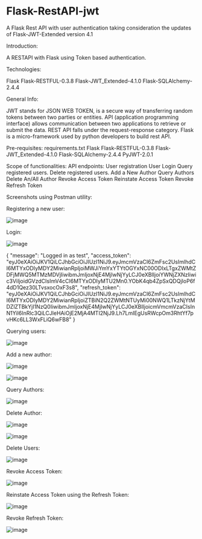 # Flask-RestAPI-jwt
A Flask Rest API with user authentication taking consideration the updates of Flask-JWT-Extended version 4.1

Introduction:

A RESTAPI with Flask using Token based authentication.

Technologies:

Flask
Flask-RESTFUL-0.3.8 
Flask-JWT_Extended-4.1.0
Flask-SQLAlchemy-2.4.4

General Info:

JWT stands for JSON WEB TOKEN, is a secure way of transferring random tokens between two parties or entities.
API (application programming interface) allows communication between two applications to retrieve or submit the data.
REST API falls under the request-response category.
Flask is a micro-framework used by python developers to build rest API.

Pre-requisites: 
 requirements.txt
  Flask
  Flask-RESTFUL-0.3.8 
  Flask-JWT_Extended-4.1.0
  Flask-SQLAlchemy-2.4.4
  PyJWT-2.0.1
  
Scope of functionalities:
    API endpoints:
      User registration
      User Login
      Query registered users.
      Delete registered users.
      Add a New Author
      Query Authors
      Delete An/All Author
      Revoke Access Token
      Reinstate Access Token
      Revoke Refresh Token

Screenshots using Postman utility:

Registering a new user:

![image](https://user-images.githubusercontent.com/74184047/114380940-47adc380-9b93-11eb-87e2-4951cd7e1a04.png)

Login:

![image](https://user-images.githubusercontent.com/74184047/114380996-53998580-9b93-11eb-8fb6-d94359abb92d.png)

  {
    "message": "Logged in as test",
    "access_token":  "eyJ0eXAiOiJKV1QiLCJhbGciOiJIUzI1NiJ9.eyJmcmVzaCI6ZmFsc2UsImlhdCI6MTYxODIyMDY2MiwianRpIjoiMWJiYmYxYTYtOGYxNC00ODIxLTgxZWMtZDFjMWQ5MTMzMDVjIiwibmJmIjoxNjE4MjIwNjYyLCJ0eXBlIjoiYWNjZXNzIiwic3ViIjoidGVzdCIsImV4cCI6MTYxODIyMTU2Mn0.YObK4qb4ZpSxQDQjIoP6f4dD1Qez30LTvsxocOxF3s8",
    "refresh_token": "eyJ0eXAiOiJKV1QiLCJhbGciOiJIUzI1NiJ9.eyJmcmVzaCI6ZmFsc2UsImlhdCI6MTYxODIyMDY2MiwianRpIjoiZTBiN2Q2ZWMtNTUyMi00NWQ1LTkzNjYtMDZlZTBkYjI1NzQ0IiwibmJmIjoxNjE4MjIwNjYyLCJ0eXBlIjoicmVmcmVzaCIsInN1YiI6InRlc3QiLCJleHAiOjE2MjA4MTI2NjJ9.Lh7LmIEgUsRWcpOm3RhtYf7pvHKc6LL3WxFLiQ6wFB8"
  }
  
Querying users:

![image](https://user-images.githubusercontent.com/74184047/114381221-8b083200-9b93-11eb-85a6-006d203dfe11.png)


Add a new author:

![image](https://user-images.githubusercontent.com/74184047/114381253-96f3f400-9b93-11eb-9a12-938d04b50695.png)

![image](https://user-images.githubusercontent.com/74184047/114381285-9e1b0200-9b93-11eb-9851-d429a814d3d0.png)

Query Authors:

![image](https://user-images.githubusercontent.com/74184047/114381320-aa06c400-9b93-11eb-9d68-3504db4078ae.png)

Delete Author:

![image](https://user-images.githubusercontent.com/74184047/114381378-ba1ea380-9b93-11eb-9b52-1f3f6ba0d26b.png)

![image](https://user-images.githubusercontent.com/74184047/114381399-c0148480-9b93-11eb-8fa4-6dfa1452763b.png)

Delete Users:

![image](https://user-images.githubusercontent.com/74184047/114381438-cb67b000-9b93-11eb-9185-dc320d1bd19e.png)

Revoke Access Token:

![image](https://user-images.githubusercontent.com/74184047/114381484-d7ec0880-9b93-11eb-8fa3-6ff9249f6a2b.png)

Reinstate Access Token using the Refresh Token:

![image](https://user-images.githubusercontent.com/74184047/114381540-e508f780-9b93-11eb-8ad3-4ad53b19bcb1.png)

Revoke Refresh Token:

![image](https://user-images.githubusercontent.com/74184047/114381582-f3efaa00-9b93-11eb-9ec3-4042ed025ee7.png)












